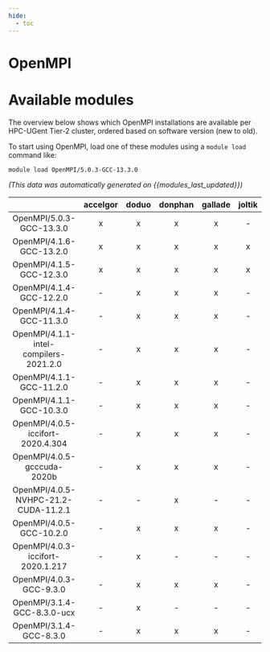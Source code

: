 ```yaml
---
hide:
  - toc
---
```


OpenMPI
=======

# Available modules


The overview below shows which OpenMPI installations are available per HPC-UGent Tier-2 cluster, ordered based on software version (new to old).

To start using OpenMPI, load one of these modules using a `module load` command like:

```shell
module load OpenMPI/5.0.3-GCC-13.3.0
```

*(This data was automatically generated on {{modules_last_updated}})*  

| |accelgor|doduo|donphan|gallade|joltik|shinx|skitty|
| :---: | :---: | :---: | :---: | :---: | :---: | :---: | :---: |
|OpenMPI/5.0.3-GCC-13.3.0|x|x|x|x|-|x|x|
|OpenMPI/4.1.6-GCC-13.2.0|x|x|x|x|x|x|x|
|OpenMPI/4.1.5-GCC-12.3.0|x|x|x|x|x|x|x|
|OpenMPI/4.1.4-GCC-12.2.0|-|x|x|x|-|x|-|
|OpenMPI/4.1.4-GCC-11.3.0|-|x|x|x|-|x|-|
|OpenMPI/4.1.1-intel-compilers-2021.2.0|-|x|x|x|-|-|-|
|OpenMPI/4.1.1-GCC-11.2.0|-|x|x|x|-|-|-|
|OpenMPI/4.1.1-GCC-10.3.0|-|x|x|x|-|-|-|
|OpenMPI/4.0.5-iccifort-2020.4.304|-|x|x|x|-|-|-|
|OpenMPI/4.0.5-gcccuda-2020b|-|x|x|x|-|-|-|
|OpenMPI/4.0.5-NVHPC-21.2-CUDA-11.2.1|-|-|x|-|-|-|-|
|OpenMPI/4.0.5-GCC-10.2.0|-|x|x|x|-|-|-|
|OpenMPI/4.0.3-iccifort-2020.1.217|-|x|-|-|-|-|-|
|OpenMPI/4.0.3-GCC-9.3.0|-|x|x|x|-|-|-|
|OpenMPI/3.1.4-GCC-8.3.0-ucx|-|x|-|-|-|-|-|
|OpenMPI/3.1.4-GCC-8.3.0|-|x|x|x|-|-|-|
